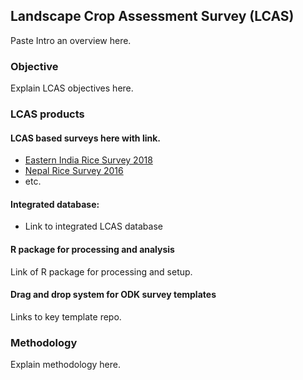 ## Landscape Crop Assessment Survey (LCAS)

Paste Intro an overview here.

### Objective

Explain LCAS objectives here.

### LCAS products

#### LCAS based surveys here with link.

 - [Eastern India Rice Survey 2018](https://hdl.handle.net/11529/10548656)
 - [Nepal Rice Survey 2016](https://hdl.handle.net/11529/10968)
 - etc. 

#### Integrated database:
- Link to integrated LCAS database


#### R package for processing and analysis

Link of R package for processing and setup.

#### Drag and drop system for ODK survey templates

Links to key template repo.

### Methodology

Explain methodology here.
